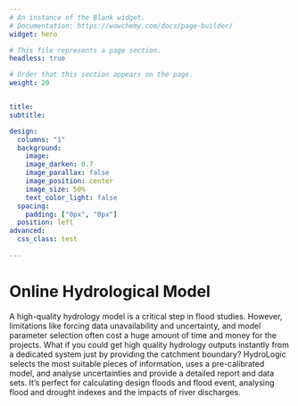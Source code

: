 ```yaml
---
# An instance of the Blank widget.
# Documentation: https://wowchemy.com/docs/page-builder/
widget: hero

# This file represents a page section.
headless: true

# Order that this section appears on the page.
weight: 20


title: 
subtitle: 

design:
  columns: "1"
  background:
    image: 
    image_darken: 0.7
    image_parallax: false
    image_position: center
    image_size: 50%
    text_color_light: false
  spacing:
    padding: ["0px", "0px"]
  position: left
advanced:
  css_class: test
  
---
```


# Online Hydrological Model

A high-quality hydrology model is a critical step in flood studies. However, limitations like forcing data unavailability and uncertainty, and model parameter selection often cost a huge amount of time and money for the projects. What if you could get high quality hydrology outputs instantly from a dedicated system just by providing the catchment boundary? HydroLogic selects the most suitable pieces of information, uses a pre-calibrated model, and analyse uncertainties and provide a detailed report and data sets. It’s perfect for calculating design floods and flood event, analysing flood and drought indexes and the impacts of river discharges.